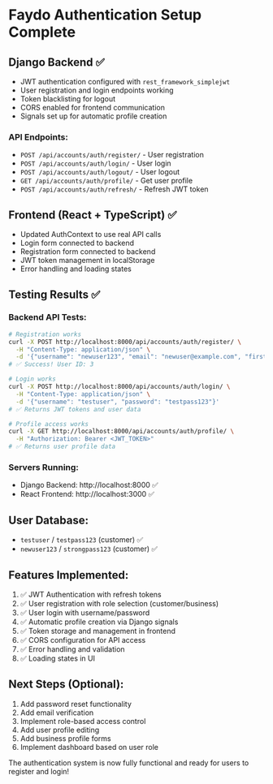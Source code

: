 # Faydo Authentication Setup Complete

## Django Backend ✅
- JWT authentication configured with `rest_framework_simplejwt`
- User registration and login endpoints working
- Token blacklisting for logout
- CORS enabled for frontend communication
- Signals set up for automatic profile creation

### API Endpoints:
- `POST /api/accounts/auth/register/` - User registration
- `POST /api/accounts/auth/login/` - User login  
- `POST /api/accounts/auth/logout/` - User logout
- `GET /api/accounts/auth/profile/` - Get user profile
- `POST /api/accounts/auth/refresh/` - Refresh JWT token

## Frontend (React + TypeScript) ✅
- Updated AuthContext to use real API calls
- Login form connected to backend
- Registration form connected to backend
- JWT token management in localStorage
- Error handling and loading states

## Testing Results ✅

### Backend API Tests:
```bash
# Registration works
curl -X POST http://localhost:8000/api/accounts/auth/register/ \
  -H "Content-Type: application/json" \
  -d '{"username": "newuser123", "email": "newuser@example.com", "first_name": "New", "last_name": "User", "phone_number": "09876543210", "role": "customer", "password": "strongpass123", "password_confirm": "strongpass123"}'
# ✅ Success! User ID: 3

# Login works  
curl -X POST http://localhost:8000/api/accounts/auth/login/ \
  -H "Content-Type: application/json" \
  -d '{"username": "testuser", "password": "testpass123"}'
# ✅ Returns JWT tokens and user data

# Profile access works
curl -X GET http://localhost:8000/api/accounts/auth/profile/ \
  -H "Authorization: Bearer <JWT_TOKEN>"
# ✅ Returns user profile data
```

### Servers Running:
- Django Backend: http://localhost:8000 ✅
- React Frontend: http://localhost:3000 ✅

## User Database:
- `testuser` / `testpass123` (customer) ✅
- `newuser123` / `strongpass123` (customer) ✅

## Features Implemented:
1. ✅ JWT Authentication with refresh tokens
2. ✅ User registration with role selection (customer/business)
3. ✅ User login with username/password
4. ✅ Automatic profile creation via Django signals
5. ✅ Token storage and management in frontend
6. ✅ CORS configuration for API access
7. ✅ Error handling and validation
8. ✅ Loading states in UI

## Next Steps (Optional):
1. Add password reset functionality
2. Add email verification 
3. Implement role-based access control
4. Add user profile editing
5. Add business profile forms
6. Implement dashboard based on user role

The authentication system is now fully functional and ready for users to register and login!

